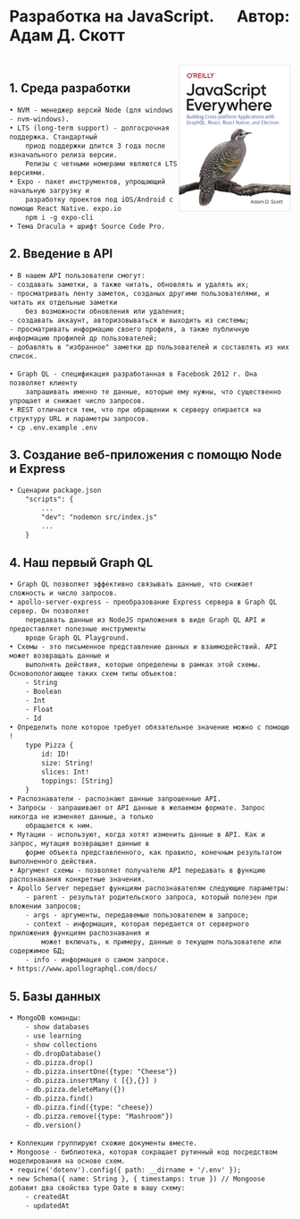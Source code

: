 # Разработка на JavaScript. &emsp; Автор: Адам Д. Скотт

<br>
<img src="./api/cover.png" width="200" align="right" />

## 1. Среда разработки

    • NVM - менеджер версий Node (для windows - nvm-windows).
    • LTS (long-term support) - долгосрочная поддержка. Стандартный
        приод поддержки длится 3 года после изначального релиза версии.
        Релизы с четными номерами являются LTS версиями.
    • Expo - пакет инструментов, упрощающий начальную загрузку и
        разработку проектов под iOS/Android с помощю React Native. expo.io
        npm i -g expo-cli
    • Тема Dracula + шрифт Source Code Pro.

## 2. Введение в API

    • В нашем API пользователи смогут:
    - создавать заметки, а также читать, обновлять и удалять их;
    - просматривать ленту заметок, созданых другими пользователями, и читать их отдельные заметки
        без возможности обновления или удаления;
    - создавать аккаунт, авторизовываться и выходить из системы;
    - просматривать информацию своего профиля, а также публичную информацию профилей др пользователей;
    - добавлять в "избранное" заметки др пользователей и составлять из них список.

    • Graph QL - спецификация разработанная в Facebook 2012 г. Она позволяет клиенту
        запрашивать именно те данные, которые ему нужны, что существенно упрощает и снижает число запросов.
    • REST отличается тем, что при обращении к серверу опирается на структуру URL и параметры запросов.
    • cp .env.example .env

## 3. Создание веб-приложения с помощю Node и Express

    • Сценарии package.json
    	"scripts": {
    		...
    		"dev": "nodemon src/index.js"
    		...
    	}

## 4. Наш первый Graph QL

    • Graph QL позволяет эффективно связывать данные, что снижает сложность и число запросов.
    • apollo-server-express - преобразование Express сервера в Graph QL сервер. Он позволяет
        передавать данные из NodeJS приложения в виде Graph QL API и предоставляет полезные инструменты
        вроде Graph QL Playground.
    • Схемы - это письменное представление данных и взаимодействий. API может возвращать данные и
        выполнять действия, которые определены в рамках этой схемы. Основопологающее таких схем типы объектов:
        - String
        - Boolean
        - Int
        - Float
        - Id
    • Определить поле которое требует обязательное значение можно с помощю !
        type Pizza {
            id: ID!
            size: String!
            slices: Int!
            toppings: [String]
        }
    • Распознаватели - распознают данные запрошенные API.
    • Запросы - запрашивают от API данные в желаемом формате. Запрос никогда не изменяет данные, а только
        обращается к ним.
    • Мутации - используют, когда хотят изменить данные в API. Как и запрос, мутация возвращает данные в
        форме объекта представленного, как правило, конечным результатом выполненного действия.
    • Аргумент схемы - позволяет получателю API передавать в функцию распознавания конкретные значения.
    • Apollo Server передает функциям распознавателям следующие параметры:
        - parent - результат родительского запроса, который полезен при вложении запросов;
        - args - аргументы, передавемые пользователем в запросе;
        - context - информация, которая передается от серверного приложения функциям распознавания и
            может включать, к примеру, данные о текущем пользователе или содержимое БД;
        - info - информация о самом запросе.
    • https://www.apollographql.com/docs/

## 5. Базы данных

    • MongoDB команды:
        - show databases
        - use learning
        - show collections
        - db.dropDatabase()
        - db.pizza.drop()
        - db.pizza.insertOne({type: "Cheese"})
        - db.pizza.insertMany ( [{},{}] )
        - db.pizza.deleteMany({})
        - db.pizza.find()
        - db.pizza.find({type: "cheese})
        - db.pizza.remove({type: "Mashroom"})
        - db.version()

    • Коллекции группируют схожие документы вместе.
    • Mongoose - библиотека, которая сокращает рутинный код посредством моделирования на основе схем.
    • require('dotenv').config({ path: __dirname + '/.env' });
    • new Schema({ name: String }, { timestamps: true }) // Mongoose добавит два свойства type Date в вашу схему:
        - createdAt
        - updatedAt
